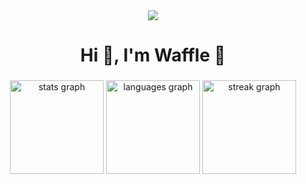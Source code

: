 <div align="center">
  <img src="https://visitor-badge.laobi.icu/badge?page_id=cozywaffle.cozywaffle&"  />
</div>

###

<h1 align="center">Hi 👋, I'm Waffle 🦊</h1>

###

<div align="center">
  <img src="https://github-readme-stats.vercel.app/api?username=cozywaffle&hide_title=false&hide_rank=false&show_icons=true&include_all_commits=true&count_private=true&disable_animations=false&theme=dracula&locale=en&hide_border=false&order=1" height="150" alt="stats graph"  />
  <img src="https://github-readme-stats.vercel.app/api/top-langs?username=cozywaffle&locale=en&hide_title=true&layout=compact&card_width=320&langs_count=5&theme=rose_pine&hide_border=false&order=2" height="150" alt="languages graph"  />
  <img src="https://streak-stats.demolab.com?user=cozywaffle&locale=en&mode=daily&theme=dracula&hide_border=false&border_radius=5&order=3" height="150" alt="streak graph"  />
</div>

###
